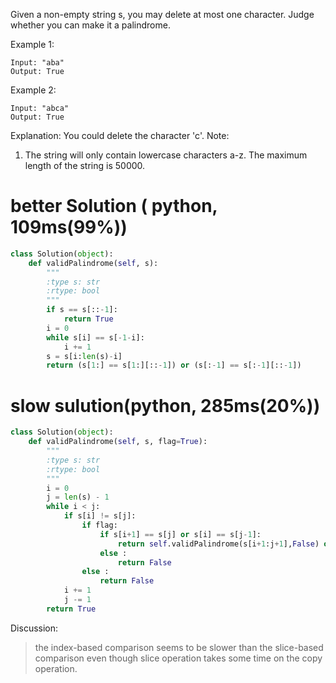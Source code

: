 Given a non-empty string s, you may delete at most one character. Judge whether you can make it a palindrome.

Example 1:
```
Input: "aba"
Output: True
```
Example 2:
```
Input: "abca"
Output: True
```
Explanation: You could delete the character 'c'.
Note:
1. The string will only contain lowercase characters a-z. The maximum length of the string is 50000.

# better Solution ( python, 109ms(99%))
```python
class Solution(object):
    def validPalindrome(self, s):
        """
        :type s: str
        :rtype: bool
        """
        if s == s[::-1]:
            return True
        i = 0
        while s[i] == s[-1-i]:
            i += 1
        s = s[i:len(s)-i]
        return (s[1:] == s[1:][::-1]) or (s[:-1] == s[:-1][::-1])
```

# slow sulution(python, 285ms(20%))
```python
class Solution(object):
    def validPalindrome(self, s, flag=True):
        """
        :type s: str
        :rtype: bool
        """
        i = 0
        j = len(s) - 1
        while i < j:
            if s[i] != s[j]:
                if flag:
                    if s[i+1] == s[j] or s[i] == s[j-1]:
                        return self.validPalindrome(s[i+1:j+1],False) or self.validPalindrome(s[i:j],False)
                    else :
                        return False
                else : 
                    return False
            i += 1
            j -= 1
        return True
```

Discussion:
> the index-based comparison seems to be slower than the slice-based comparison even though slice operation takes some time on the copy operation.
